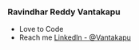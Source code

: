 ### Ravindhar Reddy Vantakapu 
- Love to Code
- Reach me [LinkedIn - @Vantakapu](https://www.linkedin.com/in/ravindhar-reddy-vantakapu?lipi=urn:li:page:d_flagship3_profile_view_base_contact_details;jl2xQCMjQQKQ2NzYrdoBYg==)

